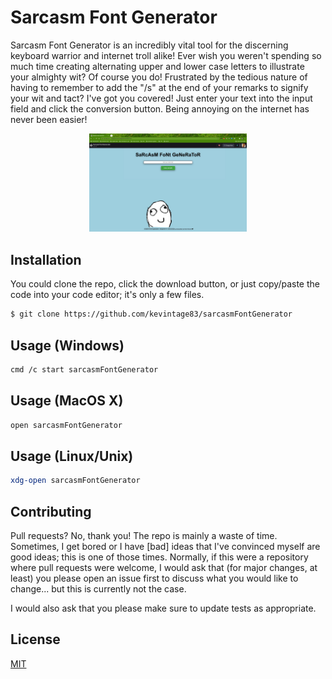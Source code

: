 # Sarcasm Font Generator
Sarcasm Font Generator is an incredibly vital tool for the discerning keyboard warrior and internet troll alike! Ever wish you weren't spending so much time creating alternating upper and lower case letters to illustrate your almighty wit? Of course you do! Frustrated by the tedious nature of having to remember to add the "/s" at the end of your remarks to signify your wit and tact? I've got you covered! Just enter your text into the input field and click the conversion button. Being annoying on the internet has never been easier!

<p align="center">
<img src="7ED6E9D8-72D2-4B22-B064-0029E4AC96BA.jpeg" width="50%"/>
</p>

## Installation
You could clone the repo, click the download button, or just copy/paste the code into your code editor; it's only a few files. 

```bash
$ git clone https://github.com/kevintage83/sarcasmFontGenerator
```

## Usage (Windows)
```bash
cmd /c start sarcasmFontGenerator
```

## Usage (MacOS X)
```bash
open sarcasmFontGenerator
```

## Usage (Linux/Unix)
```bash
xdg-open sarcasmFontGenerator
```

## Contributing
Pull requests? No, thank you! The repo is mainly a waste of time. Sometimes, I get bored or I have [bad] ideas that I've convinced myself are good ideas; this is one of those times. Normally, if this were a repository where pull requests were welcome, I would ask that (for major changes, at least) you please open an issue first to discuss what you would like to change... but this is currently not the case.

I would also ask that you please make sure to update tests as appropriate.

## License
[MIT](https://choosealicense.com/licenses/mit/)
